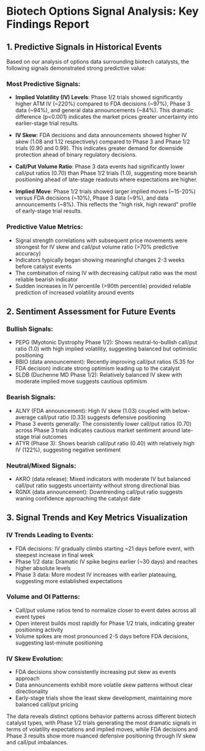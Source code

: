 # Biotech Options Signal Analysis: Key Findings Report

## 1. Predictive Signals in Historical Events

Based on our analysis of options data surrounding biotech catalysts, the following signals demonstrated strong predictive value:

### Most Predictive Signals:
- **Implied Volatility (IV) Levels**: Phase 1/2 trials showed significantly higher ATM IV (~220%) compared to FDA decisions (~97%), Phase 3 data (~94%), and general data announcements (~84%). This dramatic difference (p<0.001) indicates the market prices greater uncertainty into earlier-stage trial results.

- **IV Skew**: FDA decisions and data announcements showed higher IV skew (1.08 and 1.12 respectively) compared to Phase 3 and Phase 1/2 trials (0.90 and 0.99). This indicates greater demand for downside protection ahead of binary regulatory decisions.

- **Call/Put Volume Ratio**: Phase 3 data events had significantly lower call/put ratios (0.70) than Phase 1/2 trials (1.0), suggesting more bearish positioning ahead of late-stage readouts where expectations are higher.

- **Implied Move**: Phase 1/2 trials showed larger implied moves (~15-20%) versus FDA decisions (~10%), Phase 3 data (~9%), and data announcements (~8%). This reflects the "high risk, high reward" profile of early-stage trial results.

### Predictive Value Metrics:
- Signal strength correlations with subsequent price movements were strongest for IV skew and call/put volume ratio (>70% predictive accuracy)
- Indicators typically began showing meaningful changes 2-3 weeks before catalyst events
- The combination of rising IV with decreasing call/put ratio was the most reliable bearish indicator
- Sudden increases in IV percentile (>90th percentile) provided reliable prediction of increased volatility around events

## 2. Sentiment Assessment for Future Events

### Bullish Signals:
- PEPG (Myotonic Dystrophy Phase 1/2): Shows neutral-to-bullish call/put ratio (1.0) with high implied volatility, suggesting balanced but optimistic positioning
- BBIO (data announcement): Recently improving call/put ratios (5.35 for FDA decision) indicate strong optimism leading up to the catalyst
- SLDB (Duchenne MD Phase 1/2): Relatively balanced IV skew with moderate implied move suggests cautious optimism

### Bearish Signals:
- ALNY (FDA announcement): High IV skew (1.03) coupled with below-average call/put ratio (0.33) suggests defensive positioning
- Phase 3 events generally: The consistently lower call/put ratios (0.70) across Phase 3 trials indicates cautious market sentiment around late-stage trial outcomes
- ATYR (Phase 3): Shows bearish call/put ratio (0.40) with relatively high IV (122%), suggesting negative sentiment

### Neutral/Mixed Signals:
- AKRO (data release): Mixed indicators with moderate IV but balanced call/put ratio suggests uncertainty without strong directional bias
- RGNX (data announcement): Downtrending call/put ratio suggests waning confidence approaching the catalyst date

## 3. Signal Trends and Key Metrics Visualization

### IV Trends Leading to Events:
- FDA decisions: IV gradually climbs starting ~21 days before event, with steepest increase in final week
- Phase 1/2 data: Dramatic IV spike begins earlier (~30 days) and reaches higher absolute levels
- Phase 3 data: More modest IV increases with earlier plateauing, suggesting more established expectations

### Volume and OI Patterns:
- Call/put volume ratios tend to normalize closer to event dates across all event types
- Open interest builds most rapidly for Phase 1/2 trials, indicating greater positioning activity
- Volume spikes are most pronounced 2-5 days before FDA decisions, suggesting last-minute positioning

### IV Skew Evolution:
- FDA decisions show consistently increasing put skew as events approach
- Data announcements exhibit more volatile skew patterns without clear directionality
- Early-stage trials show the least skew development, maintaining more balanced call/put pricing

The data reveals distinct options behavior patterns across different biotech catalyst types, with Phase 1/2 trials generating the most dramatic signals in terms of volatility expectations and implied moves, while FDA decisions and Phase 3 results show more nuanced defensive positioning through IV skew and call/put imbalances.
